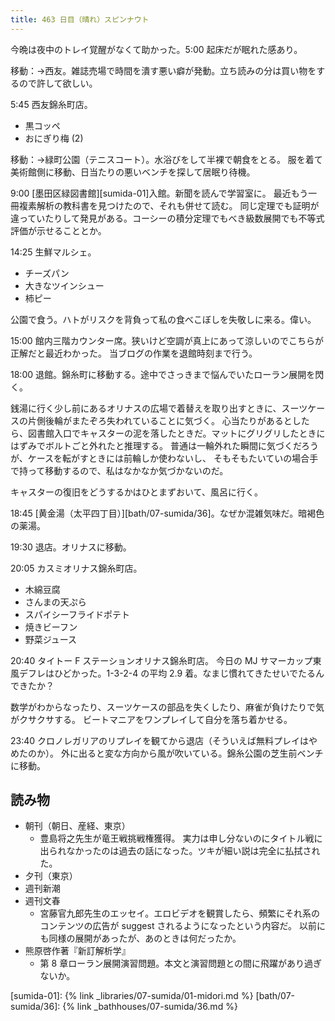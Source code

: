 ```yaml
---
title: 463 日目（晴れ）スピンナウト
---
```


今晩は夜中のトレイ覚醒がなくて助かった。5:00 起床だが眠れた感あり。

移動：→西友。雑誌売場で時間を潰す悪い癖が発動。立ち読みの分は買い物をするので許して欲しい。

5:45 西友錦糸町店。

* 黒コッペ
* おにぎり梅 (2)

移動：→緑町公園（テニスコート）。水浴びをして半裸で朝食をとる。
服を着て美術館側に移動、日当たりの悪いベンチを探して居眠り待機。

9:00 [墨田区緑図書館][sumida-01]入館。新聞を読んで学習室に。
最近もう一冊複素解析の教科書を見つけたので、それも併せて読む。
同じ定理でも証明が違っていたりして発見がある。コーシーの積分定理でもべき級数展開でも不等式評価が示せることとか。

14:25 生鮮マルシェ。

* チーズパン
* 大きなツインシュー
* 柿ピー

公園で食う。ハトがリスクを背負って私の食べこぼしを失敬しに来る。偉い。

15:00 館内三階カウンター席。狭いけど空調が真上にあって涼しいのでこちらが正解だと最近わかった。
当ブログの作業を退館時刻まで行う。

18:00 退館。錦糸町に移動する。途中でさっきまで悩んでいたローラン展開を閃く。

銭湯に行く少し前にあるオリナスの広場で着替えを取り出すときに、スーツケースの片側後輪がまたぞろ失われていることに気づく。
心当たりがあるとしたら、図書館入口でキャスターの泥を落したときだ。マットにグリグリしたときにはずみでボルトごと外れたと推理する。
普通は一輪外れた瞬間に気づくだろうが、ケースを転がすときには前輪しか使わないし、
そもそもたいていの場合手で持って移動するので、私はなかなか気づかないのだ。

キャスターの復旧をどうするかはひとまずおいて、風呂に行く。

18:45 [黄金湯（太平四丁目）][bath/07-sumida/36]。なぜか混雑気味だ。暗褐色の薬湯。

19:30 退店。オリナスに移動。

20:05 カスミオリナス錦糸町店。

* 木綿豆腐
* さんまの天ぷら
* スパイシーフライドポテト
* 焼きビーフン
* 野菜ジュース

20:40 タイトー F ステーションオリナス錦糸町店。
今日の MJ サマーカップ東風デフレはひどかった。1-3-2-4 の平均 2.9 着。なまじ慣れてきたせいでたるんできたか？

数学がわからなったり、スーツケースの部品を失くしたり、麻雀が負けたりで気がクサクサする。
ビートマニアをワンプレイして自分を落ち着かせる。

23:40 クロノレガリアのリプレイを観てから退店（そういえば無料プレイはやめたのか）。
外に出ると変な方向から風が吹いている。錦糸公園の芝生前ベンチに移動。

## 読み物

* 朝刊（朝日、産経、東京）
  * 豊島将之先生が竜王戦挑戦権獲得。
    実力は申し分ないのにタイトル戦に出られなかったのは過去の話になった。ツキが細い説は完全に払拭された。
* 夕刊（東京）
* 週刊新潮
* 週刊文春
  * 宮藤官九郎先生のエッセイ。エロビデオを観賞したら、頻繁にそれ系のコンテンツの広告が suggest されるようになったという内容だ。
    以前にも同様の展開があったが、あのときは何だったか。
* 熊原啓作著『新訂解析学』
  * 第 8 章ローラン展開演習問題。本文と演習問題との間に飛躍があり過ぎないか。

[sumida-01]: {% link _libraries/07-sumida/01-midori.md %}
[bath/07-sumida/36]: {% link _bathhouses/07-sumida/36.md %}
